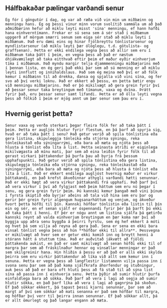 ## Hálfbakaðar pælingar varðandi senur
  
    Ég fór í göngutúr í dag, og var að ræða við vin min um miðbæinn og menningu hans. Ég og þessi vinur minn vorum svolítið sammála um að það aðmiðbærinn hefur að miklu leyti misst 'sína' menningu, ef hann hafði hana einhverntímann. Frekar er sú sena sem á sér stað í miðbænum uppgerð af mörgum smærri senum sem eiga sér stað að miklu leyti í miðbænum. Það eru dæmi eins og hinar fjölbreyttu tónlistarsenur og myndlistarsenur (að miklu leyti þær ólöglegu, t.d. götulista- og graffsenan). Þetta er ekki endilega vegna þess að allir sem eru í miðbænum taka þátt í þeim, en vegna þess að það er næstum óhjákvæmilegt að taka eitthvað eftir þeim ef maður eyðir einhverjum tíma í miðbænum. Það myndu margir telja djammmenningu miðbæjarins með í þennan lista, en ég geri það ekki þar sem að sú menning er að miklu leyti innflutt og innihaldslaus. Það sem ég meina með því er að fólk kemur í miðbæinn til að drekka, dansa og spjalla við vini sína, og fer svo að því verki loknu. Það er ekkert að þessu, en þetta bætir engu við menningu miðbæjarins. Það er þó mikilvægt að gera grein fyrir því að þessar senur taka breytingum með tímanum, vaxa og dvína. Þrátt fyrir það, eru þessar senur samt lifandi. Þetta er að öllu leyti vegna þess að fólkið í þeim er mjög annt um þær senur sem þau eru í.

## Hvernig gerist þetta?
  
    Senur vaxa og verða sterkari þegar fleira fólk fer að taka þátt í þeim. Þetta er augljós hlutur fyrir flestum, en þá þarf að spyrja sig, hvað er að taka þátt í senu? Það getur verið að spila tónlistina eða gera listina, skipuleggja tónleika eða stjórna sýningu, reka tónleikastað eða sýningarrými, eða bara að mæta og njóta þess að hlusta á tónlist eða líta á list. Þetta seinasta atriði er eiginlega mikilvægasta að mínu mati, þar sem að eina leiðin fyrir fólk til að gerast virkari þáttakendur þá þurfa þau að byrja frá þessum upphafspunkti. Það getur verið að spila tónlistina eða gera listina, skipuleggja tónleika eða stjórna sýningu, reka tónleikastað eða sýningarrými, eða bara að mæta og njóta þess að hlusta á tónlist eða líta á list. Það er ekkert endilega augljóst hvernig maður er virkur þáttakandi, en það krefst ákveðinnar athygli varðandi hætti senunnar. Það er ekki hægt að vera virkur þáttakandi frá upphafi. Það þarf því að vera virkur í því að fylgjast með þeim háttum sem eru nú þegar í senu, og gera grein fyrir þeim. Þú kannski kemur þangað með vini þínum í fyrsta skiptið eða byrjar aðeins að tala við hina sem eru þar og gerir þér grein fyrir algengum hugsanarháttum og venjum, og ákveður hvort þetta höfði til þín. Kannski höfðar tónlistin eða listin til þín ein og sér, en ef senan sjálf er óspennandi fyrir þér þá þarft þú ekki að taka þátt í henni. Ef þér er nógu annt um listina sjálfa þá gætirðu kannski reynt að valda einhverjum breytingum en þær koma nær því að byggja upp aðra senu byggða á þeirri fyrstu, sem ég hef ekkert á móti og hvet þá sem vilja að reyna að gera það. Sena er sena en ekki bara vinsæl tónlist vegna þess að hún **höfðar ekki til allra**. Þessvegna er mikilvægt að hver sem er getur ekki komið inn og breytt henni á stórann hátt á stuttum tíma. Það er auðvitað jákvætt að fjöldi þáttakenda aukist, en það er samt mikilvægt að senan höfði ekki til of margra þar sem að fráskilnaður hennar og vinsællar menningar er það sem skilgreinir hana. Hin hliðin á þessu er að það er alls ekki skylda þeirra sem eru virkir þáttakendur að líka við allt sem kemur inn í senuna. Þetta er vegna þess að langflestir listamenn vilja passa inn í svona senu þar sem að það koma sjálfkrafa áhorfendur og stuðningur, auk þess að það er bara oft hluti þess að fá stað til að sýna list sína að passa inn í einhverja senu. Þetta þýðir að sumir hlutir þurfa einfaldlega bara að sökka. Það þarf að vera í lagi að segja að sumir hlutir sökka, en það þarf líka að vera í lagi að gagnrýna þá skoðun. Ef það sökkar ekkert, þá tapast þessi kjarni senunnar, þar sem að margt af því sem sökkar að mati senanna er það sem höfðar til margra, og höfðar því verr til þeirra innan senunnar. Ef það sökkar allt, þá er allt ömurlegt og það langar engann að mæta.

